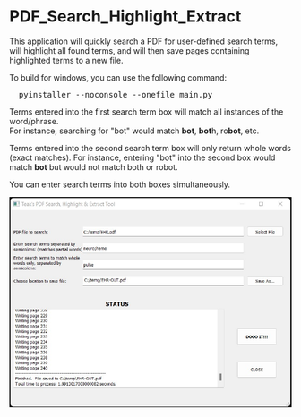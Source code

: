 # PDF_Search_Highlight_Extract

This application will quickly search a PDF for user-defined search terms, will highlight all found terms, and will then save pages containing highlighted terms to a new file.

To build for windows, you can use the following command:

<pre>  pyinstaller --noconsole --onefile main.py </pre>

Terms entered into the first search term box will match all instances of the word/phrase.  
For instance, searching for "bot" would match **bot**, **bot**h, ro**bot**, etc.

Terms entered into the second search term box will only return whole words (exact matches).
For instance, entering "bot" into the second box would match **bot** but would not match both or robot.

You can enter search terms into both boxes simultaneously.

![alt text](https://github.com/teaker/PDF_Search_Highlight_Extract/blob/e488a57a74d6a0944dd9d7e28f253e3bb9aa2a9c/PDFsearch.jpg?raw=true)


